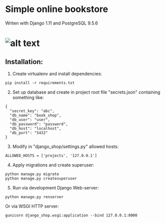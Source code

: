 # Simple online bookstore
Writen with Django 1.11 and PostgreSQL 9.5.6

![alt text](https://raw.githubusercontent.com/ruthus18/django-shop/master/screenshot.png)
=============================

## Installation:

1. Create virtualenv and install dependencies:

  ```
  pip install -r requirements.txt
  ```

2. Set up database and create in project root file "secrets.json" containing something like:

  ```
  {
    "secret_key": "abc",
    "db_name": "book_shop",
    "db_user": "user",
    "db_password": "password",
    "db_host": "localhost",
    "db_port": "5432"
  }
  ```
  
3. Modify in "django_shop/settings.py" allowed hosts:
  
  ```
  ALLOWED_HOSTS = ['projects', '127.0.0.1']
  ```
  
4. Apply migrations and create superuser:
  
  ```
  python manage.py migrate
  python manage.py createsuperuser
  ```
  
5. Run via development Django Web-server:
  
  ```
  python manage.py renserver
  ```
  
  Or via WSGI HTTP server:
  
  ```
  gunicorn django_shop.wsgi:application --bind 127.0.0.1:8000
  ```
  
